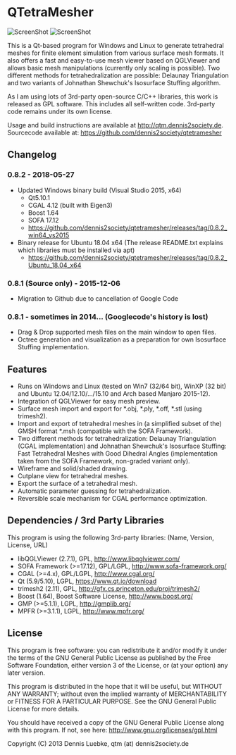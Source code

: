 # QTetraMesher

![ScreenShot](https://qtm.dennis2society.de/images/qtm_win_with_octree_small.jpg )
![ScreenShot](https://qtm.dennis2society.de/images/qtm_with_stuffing_options_small.jpg )

This is a Qt-based program for Windows and Linux to generate tetrahedral meshes for 
finite element simulation from various surface mesh formats. It also offers a fast 
and easy-to-use mesh viewer based on QGLViewer and allows basic mesh manipulations 
(currently only scaling is possible). Two different methods for tetrahedralization 
are possible: Delaunay Triangulation and two variants of Johnathan Shewchuk's Isosurface
Stuffing algorithm.

As I am using lots of 3rd-party open-source C/C++ libraries, this work is released 
as GPL software. This includes all self-written code. 3rd-party code remains under 
its own license.

Usage and build instructions are available at http://qtm.dennis2society.de.
Sourcecode available at: https://github.com/dennis2society/qtetramesher

## Changelog
### 0.8.2 - 2018-05-27
 * Updated Windows binary build (Visual Studio 2015, x64)
   * Qt5.10.1
   * CGAL 4.12 (built with Eigen3)
   * Boost 1.64
   * SOFA 17.12
   * https://github.com/dennis2society/qtetramesher/releases/tag/0.8.2_win64_vs2015
 * Binary release for Ubuntu 18.04 x64 (The release README.txt explains which libraries must be installed via apt)
   * https://github.com/dennis2society/qtetramesher/releases/tag/0.8.2_Ubuntu_18.04_x64

### 0.8.1 (Source only) - 2015-12-06
 * Migration to Github due to cancellation of Google Code

### 0.8.1 - sometimes in 2014... (Googlecode's history is lost)
 * Drag & Drop supported mesh files on the main window to open files.
 * Octree generation and visualization as a preparation for own Isosurface Stuffing implementation.

## Features
 * Runs on Windows and Linux (tested on Win7 (32/64 bit), WinXP (32 bit) and Ubuntu 12.04/12.10/.../15.10 and Arch based Manjaro 2015-12).
 * Integration of QGLViewer for easy mesh preview.
 * Surface mesh import and export for *.obj, *.ply, *.off, *.stl (using trimesh2).
 * Import and export of tetrahedral meshes in (a simplified subset of the) GMSH format *.msh (compatible with the SOFA Framework).
 * Two different methods for tetrahedralization: Delaunay Triangulation (CGAL implementation) and Johnathan Shewchuk's Isosurface Stuffing: Fast Tetrahedral Meshes with Good Dihedral Angles (implementation taken from the SOFA Framework, non-graded variant only).
 * Wireframe and solid/shaded drawing.
 * Cutplane view for tetrahedral meshes.
 * Export the surface of a tetrahedral mesh.
 * Automatic parameter guessing for tetrahedralization.
 * Reversible scale mechanism for CGAL performance optimization.


## Dependencies / 3rd Party Libraries

  This program is using the following 3rd-party libraries: (Name, Version, License, URL)

 * libQGLViewer (2.7.1), GPL, http://www.libqglviewer.com/
 * SOFA Framework (>=17.12), GPL/LGPL, http://www.sofa-framework.org/
 * CGAL (>=4.x), GPL/LGPL, http://www.cgal.org/
 * Qt (5.9/5.10), LGPL, https://www.qt.io/download
 * trimesh2 (2.11), GPL, http://gfx.cs.princeton.edu/proj/trimesh2/
 * Boost (1.64), Boost Software License, http://www.boost.org/
 * GMP (>=5.1.1), LGPL, http://gmplib.org/
 * MPFR (>=3.1.1), LGPL, http://www.mpfr.org/

## License

This program is free software: you can redistribute it and/or modify it 
under the terms of the GNU General Public License as published by the Free 
Software Foundation, either version 3 of the License, or (at your option) any 
later version.

This program is distributed in the hope that it will be useful,
but WITHOUT ANY WARRANTY; without even the implied warranty of
MERCHANTABILITY or FITNESS FOR A PARTICULAR PURPOSE.  See the
GNU General Public License for more details.

You should have received a copy of the GNU General Public License
along with this program.  If not, see here: http://www.gnu.org/licenses/gpl.html

Copyright (C) 2013 Dennis Luebke, qtm (at) dennis2society.de
